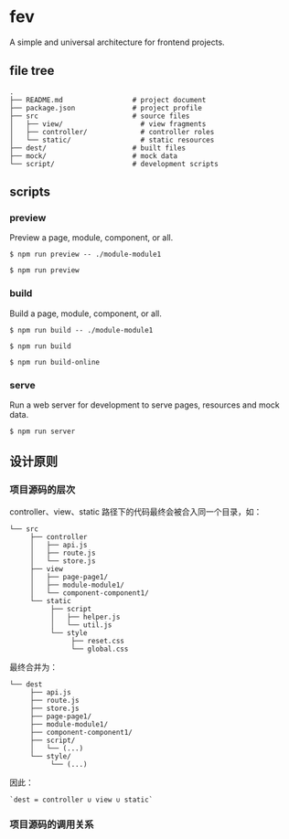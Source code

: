 # fev

A simple and universal architecture for frontend projects.

## file tree

    .
    ├── README.md                 # project document
    ├── package.json              # project profile
    ├── src                       # source files
    │   ├── view/                   # view fragments
    │   ├── controller/             # controller roles
    │   └── static/                 # static resources
    ├── dest/                     # built files
    ├── mock/                     # mock data
    └── script/                   # development scripts

## scripts

### preview

Preview a page, module, component, or all.

`$ npm run preview -- ./module-module1`

`$ npm run preview`

### build

Build a page, module, component, or all.

`$ npm run build -- ./module-module1`

`$ npm run build`

`$ npm run build-online`

### serve

Run a web server for development to serve pages, resources and mock data.

`$ npm run server`

## 设计原则

### 项目源码的层次

controller、view、static 路径下的代码最终会被合入同一个目录，如：

    └── src
         ├── controller
         │   ├── api.js
         │   ├── route.js
         │   └── store.js
         ├── view
         │   ├── page-page1/
         │   ├── module-module1/
         │   └── component-component1/
         └── static
              ├── script
              │   ├── helper.js
              │   └── util.js
              └── style
                   ├── reset.css
                   └── global.css

最终合并为：

    └── dest
         ├── api.js
         ├── route.js
         ├── store.js
         ├── page-page1/
         ├── module-module1/
         ├── component-component1/
         ├── script/
         │   └── (...)
         └── style/
              └── (...)

因此：

    `dest = controller ∪ view ∪ static`

### 项目源码的调用关系
